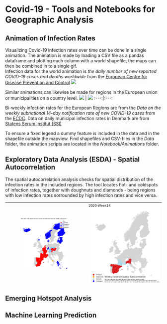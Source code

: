 # Covid-19 - Tools and Notebooks for Geographic Analysis

## Animation of Infection Rates
Visualizing Covid-19 infection rates over time can be done in a single animation. The animation is made by loading a CSV file as a pandas dataframe and plotting each column with a world shapefile, the maps can then be combined in to a single gif. <br>
Infection data for the world animation is *the daily number of new reported COVID-19 cases and deaths worldwide* from the [European Centre for Disease Prevention and Control](https://www.ecdc.europa.eu/en/publications-data/download-todays-data-geographic-distribution-covid-19-cases-worldwide)
![](Images/World_Covid-19_timeseries.gif)

Similar animations can likewise be made for regions in the European union or municipalities on a country level. 
![](Images/EU_Covid-19_timeseries.gif)   |  ![](Images/DK_Covid-19_timeseries_EN.gif)
:---:|:---:

Bi-weekly infection rates for the European Regions are from the *Data on the weekly subnational 14-day notification rate of new COVID-19 cases* from the [ECDC](https://www.ecdc.europa.eu/en/publications-data/weekly-subnational-14-day-notification-rate-covid-19). 
Data on daily municipal infection rates in Denmark are from [Statens Serum Institut (SSI)](https://covid19.ssi.dk/overvagningsdata/download-fil-med-overvaagningdata) <br> 

To ensure a fixed legend a dummy feature is included in the data and in the shapefile outside the mapview. Find shapefiles and CSV-files in the *Data* folder, the animation scripts are located in the *Notebook/Animations* folder.

## Exploratory Data Analysis (ESDA) - Spatial Autocorrelation
The spatial autocorrelation analysis checks for spatial distribution of the infection rates in the included regions. The tool locates hot- and coldspots of infection rates, together with doughnuts and diamonds  - being regions with low infection rates sorrounded by high infection rates and vice versa. 

<img src="Images/EU_Hot_&_Cold_Spots.png" width="65%" height="65%"> | ![](Images/ESDA_EU_Covid-19_timeseries.gif)
:---:|:---:


## Emerging Hotspot Analysis

## Machine Learning Prediction
